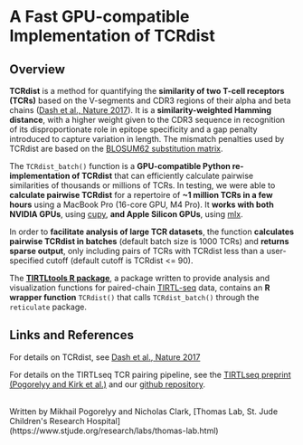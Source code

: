 # A Fast GPU-compatible Implementation of TCRdist

## Overview

**TCRdist** is a method for quantifying the **similarity of two T-cell receptors (TCRs)** based on the V-segments and CDR3 regions of their alpha and beta chains ([Dash et al., Nature 2017](https://doi.org/10.1038/nature22383)). It is a **similarity-weighted Hamming distance**, with a higher weight given to the CDR3 sequence in recognition of its disproportionate role in epitope specificity and a gap penalty introduced to capture variation in length. The mismatch penalties used by TCRdist are based on the [BLOSUM62 substitution matrix](https://en.wikipedia.org/wiki/BLOSUM).

The `TCRdist_batch()` function is a **GPU-compatible Python re-implementation of TCRdist** that can efficiently calculate pairwise similarities of thousands or millions of TCRs. In testing, we were able to **calculate pairwise TCRdist** for a repertoire of **~1 million TCRs in a few hours** using a MacBook Pro (16-core GPU, M4 Pro). It **works with both NVIDIA GPUs**, using [cupy](https://cupy.dev/), **and Apple Silicon GPUs**, using [mlx](https://opensource.apple.com/projects/mlx/).

In order to **facilitate analysis of large TCR datasets**, the function **calculates pairwise TCRdist in batches** (default batch size is 1000 TCRs) and **returns sparse output**, only including pairs of TCRs with TCRdist less than a user-specified cutoff (default cutoff is TCRdist <= 90).

The **[TIRTLtools R package](https://github.com/NicholasClark/TIRTLtools)**, a package written to provide analysis and visualization functions for paired-chain [TIRTL-seq](https://github.com/pogorely/TIRTL) data, contains an **R wrapper function** `TCRdist()` that calls `TCRdist_batch()` through the `reticulate` package.

## Links and References

For details on TCRdist, see [Dash et al., Nature 2017](https://doi.org/10.1038/nature22383)

For details on the TIRTLseq TCR pairing pipeline, see the [TIRTLseq preprint (Pogorelyy and Kirk et al.)](https://www.biorxiv.org/content/10.1101/2024.09.16.613345v2) and our [github repository](https://github.com/pogorely/TIRTL).

<br>
Written by Mikhail Pogorelyy and Nicholas Clark, [Thomas Lab, St. Jude Children's Research Hospital](https://www.stjude.org/research/labs/thomas-lab.html)